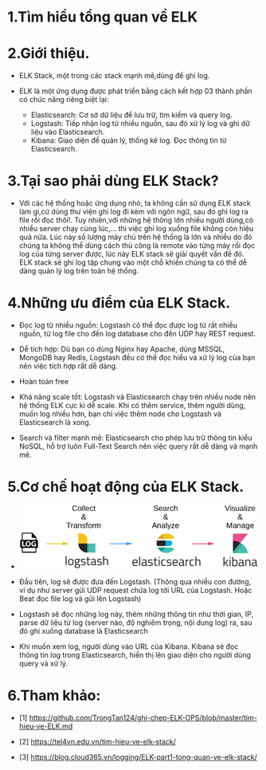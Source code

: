 # 1.Tìm hiểu tổng quan về ELK

# 2.Giới thiệu. 

- ELK Stack, một trong các stack mạnh mẽ,dùng để ghi log.

- ELK là một ứng dụng được phát triển bằng cách kết hợp 03 thành phần có chức năng riêng biệt lại: 

  + Elasticsearch: Cơ sở dữ liệu để lưu trữ, tìm kiếm và query log.
  + Logstash: Tiếp nhận log từ nhiều nguồn, sau đó xử lý log và ghi dữ liệu vào Elasticsearch.
  + Kibana: Giao diện để quản lý, thống kê log. Đọc thông tin từ Elasticsearch.
  
# 3.Tại sao phải dùng ELK Stack?

- Với các hệ thống hoặc ứng dụng nhỏ, ta không cần sử dụng ELK stack làm gì,cứ dùng thư viện ghi log đi kèm với ngôn ngữ, sau đó ghi log ra file rồi đọc thôi!.
Tuy nhiên,với những hệ thông lớn nhiều người dùng,có nhiều server chạy cùng lúc,... thì việc ghi log xuống file không còn hiệu quả nữa. Lúc này số lượng máy chủ 
trên hệ thống là lớn và nhiều do đó chúng ta không thể dùng cách thủ công là remote vào từng máy rồi đọc log của từng server được, lúc này ELK stack sẽ giải 
quyết vấn đề đó. ELK stack sẽ ghi log tập chung vào một chỗ khiến chúng ta có thể dễ dàng quản lý log trên toàn hệ thống.

# 4.Những ưu điểm của ELK Stack.

- Đọc log từ nhiều nguồn: Logstash có thể đọc được log từ rất nhiều nguồn, từ log file cho đến log database cho đến UDP hay REST request.

- Dễ tích hợp: Dù bạn có dùng Nginx hay Apache, dùng MSSQL, MongoDB hay Redis, Logstash đều có thể đọc hiểu và xử lý log của bạn nên việc tích hợp rất dễ dàng.

- Hoàn toàn free

- Khả năng scale tốt: Logstash và Elasticsearch chạy trên nhiều node nên hệ thống ELK cực kì dễ scale. Khi có thêm service, thêm người dùng, muốn log nhiều hơn, 
bạn chỉ việc thêm node cho Logstash và Elasticsearch là xong.

- Search và filter mạnh mẽ: Elasticsearch cho phép lưu trữ thông tin kiểu NoSQL, hỗ trợ luôn Full-Text Search nên việc query rất dễ dàng và mạnh mẽ.

# 5.Cơ chế hoạt động của ELK Stack.

- ![]( /image/o1.png)

- Đầu tiên, log sẽ được đưa đến Logstash. (Thông qua nhiều con đường, ví dụ như server gửi UDP request chứa log tới URL của Logstash. Hoặc Beat đọc file log 
và gửi lên Logstash)

- Logstash sẽ đọc những log này, thêm những thông tin như thời gian, IP, parse dữ liệu từ log (server nào, độ nghiêm trọng, nội dung log) ra, sau đó ghi xuống
 database là Elasticsearch
 
- Khi muốn xem log, người dùng vào URL của Kibana. Kibana sẽ đọc thông tin log trong Elasticsearch, hiển thị lên giao diện cho người dùng query và xử lý.

# 6.Tham khảo:

- [1] https://github.com/TrongTan124/ghi-chep-ELK-OPS/blob/master/tim-hieu-ve-ELK.md


- [2] https://tel4vn.edu.vn/tim-hieu-ve-elk-stack/

- [3] https://blog.cloud365.vn/logging/ELK-part1-tong-quan-ve-elk-stack/ 
  
